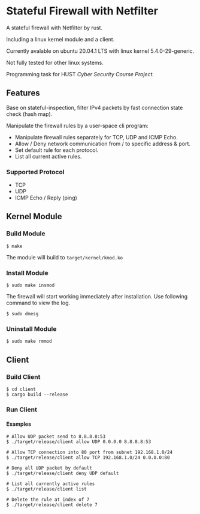 # Stateful Firewall with Netfilter

A stateful firewall with Netfilter by rust.

Including a linux kernel module and a client.

Currently avalable on ubuntu 20.04.1 LTS with linux kernel 5.4.0-29-generic.

Not fully tested for other linux systems.

Programming task for HUST *Cyber Security Course Project*.

## Features

Base on stateful-inspection, filter IPv4 packets by fast connection state check (hash map).

Manipulate the firewall rules by a user-space cli program: 
- Manipulate firewall rules separately for TCP, UDP and ICMP Echo.
- Allow / Deny network communication from / to specific address & port.
- Set default rule for each protocol.
- List all current active rules.

### Supported Protocol
- TCP
- UDP
- ICMP Echo / Reply (ping)



## Kernel Module

### Build Module

```shell
$ make
```

The module will build to `target/kernel/kmod.ko`

### Install Module

```shell
$ sudo make insmod
```

The firewall will start working immediately after installation. Use following command to view the log.

```shell
$ sudo dmesg
```

### Uninstall Module

```shell
$ sudo make rmmod
```

## Client

### Build Client
```shell
$ cd client
$ cargo build --release
```

### Run Client

#### Examples
```shell
# Allow UDP packet send to 8.8.8.8:53
$ ./target/release/client allow UDP 0.0.0.0 8.8.8.8:53

# Allow TCP connection into 80 port from subnet 192.168.1.0/24
$ ./target/release/client allow TCP 192.168.1.0/24 0.0.0.0:80

# Deny all UDP packet by default
$ ./target/release/client deny UDP default

# List all currently active rules
$ ./target/release/client list

# Delete the rule at index of 7
$ ./target/release/client delete 7

```
